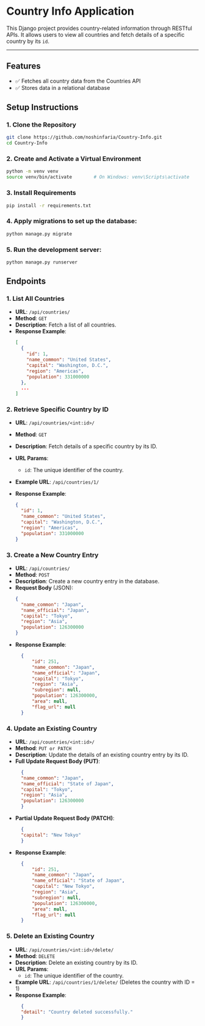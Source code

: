 # Country Info Application

This Django project provides country-related information through RESTful APIs. It allows users to view all countries and fetch details of a specific country by its `id`.

---
## Features

- ✅ Fetches all country data from the Countries API
- ✅ Stores data in a relational database

## Setup Instructions

### 1. Clone the Repository
```bash
git clone https://github.com/noshinfaria/Country-Info.git
cd Country-Info
```
### 2. Create and Activate a Virtual Environment
```bash
python -m venv venv
source venv/bin/activate        # On Windows: venv\Scripts\activate
```
### 3. Install Requirements
```bash
pip install -r requirements.txt
```
### 4. Apply migrations to set up the database:
```bash
python manage.py migrate
```
### 5. Run the development server:
```bash
python manage.py runserver
```

## Endpoints
### 1. List All Countries
- **URL**: `/api/countries/`
- **Method**: `GET`
- **Description**: Fetch a list of all countries.
- **Response Example**:
  ```json
  [
    {
      "id": 1,
      "name_common": "United States",
      "capital": "Washington, D.C.",
      "region": "Americas",
      "population": 331000000
    },
    ...
  ]
### 2. Retrieve Specific Country by ID

- **URL**: `/api/countries/<int:id>/`
- **Method**: `GET`
- **Description**: Fetch details of a specific country by its ID.
- **URL Params**:
  - `id`: The unique identifier of the country.

- **Example URL**: `/api/countries/1/`

- **Response Example**:
  ```json
  {
    "id": 1,
    "name_common": "United States",
    "capital": "Washington, D.C.",
    "region": "Americas",
    "population": 331000000
  }
### 3. Create a New Country Entry

- **URL**: `/api/countries/`
- **Method**: `POST`
- **Description**: Create a new country entry in the database.
- **Request Body** (JSON):
  ```json
  {
    "name_common": "Japan",
    "name_official": "Japan",
    "capital": "Tokyo",
    "region": "Asia",
    "population": 126300000   
  }
- **Response Example**:
  ```json
    {
        "id": 251,
        "name_common": "Japan",
        "name_official": "Japan",
        "capital": "Tokyo",
        "region": "Asia",
        "subregion": null,
        "population": 126300000,
        "area": null,
        "flag_url": null
    }
### 4. Update an Existing Country

- **URL**: `/api/countries/<int:id>/`
- **Method**: `PUT or PATCH`
- **Description**: Update the details of an existing country entry by its ID.
- **Full Update Request Body (PUT)**:
  ```json
    {
    "name_common": "Japan",
    "name_official": "State of Japan",
    "capital": "Tokyo",
    "region": "Asia",
    "population": 126300000
    }
- **Partial Update Request Body (PATCH)**:
  ```json
    {
    "capital": "New Tokyo"
    }


- **Response Example**:
  ```json
    {
        "id": 251,
        "name_common": "Japan",
        "name_official": "State of Japan",
        "capital": "New Tokyo",
        "region": "Asia",
        "subregion": null,
        "population": 126300000,
        "area": null,
        "flag_url": null
    }
### 5. Delete an Existing Country

- **URL**: `/api/countries/<int:id>/delete/`
- **Method**: `DELETE`
- **Description**: Delete an existing country by its ID.
- **URL Params**:
    - `id`: The unique identifier of the country.
- **Example URL**:  `/api/countries/1/delete/` (Deletes the country with ID = 1)
- **Response Example**:
  ```json
    {
    "detail": "Country deleted successfully."
    }